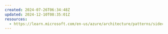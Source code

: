 ```yaml
---
created: 2024-07-26T06:34:48Z
updated: 2024-12-10T08:35:01Z
resources:
  - https://learn.microsoft.com/en-us/azure/architecture/patterns/sidecar
---
```

